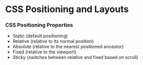 # CSS Positioning and Layouts

### CSS Positioning Properties
- Static (default positioning)
- Relative (relative to its normal position)
- Absolute (relative to the nearest positioned ancestor)
- Fixed (relative to the viewport)
- Sticky (switches between relative and fixed based on scroll)